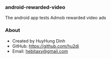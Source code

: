 ### android-rewarded-video
The android app tests Admob rewarded video ads

### About
- Created by HuyHung Dinh
- GitHub: https://github.com/hu2di
- Email: hebitaxy@gmail.com
